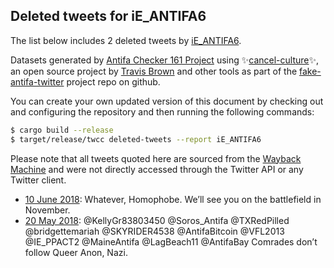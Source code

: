## Deleted tweets for iE_ANTIFA6

The list below includes 2 deleted tweets by
[iE_ANTIFA6](https://twitter.com/iE_ANTIFA6).



Datasets generated by [Antifa Checker 161 Project](https://twitter.com/antifacheck161) using ✨[cancel-culture](https://github.com/travisbrown/cancel-culture)✨, an open source project by 
[Travis Brown](https://twitter.com/travisbrown) and other tools as part of the 
[fake-antifa-twitter](https://github.com/antifacheck161/fake-antifa-twitter) project repo on github.

You can create your own updated version of this document by checking out and configuring the
repository and then running the following commands:

```bash
$ cargo build --release
$ target/release/twcc deleted-tweets --report iE_ANTIFA6
```

Please note that all tweets quoted here are sourced from the
[Wayback Machine](https://web.archive.org) and were not directly accessed through the Twitter API or
any Twitter client.

* [10 June 2018](https://web.archive.org/web/20180610022902/https://twitter.com/IE_ANTIFA6/status/1005637936908386305): Whatever, Homophobe.  We’ll see you on the battlefield in November. <!--1005637936908386305-->
* [20 May 2018](https://web.archive.org/web/20180520231157/https://twitter.com/IE_ANTIFA6/status/998340581922238466): @KellyGr83803450 @Soros_Antifa @TXRedPilled @bridgettemariah @SKYRIDER4538 @AntifaBitcoin @VFL2013 @IE_PPACT2 @MaineAntifa @LagBeach11 @AntifaBay Comrades don’t follow Queer Anon, Nazi. <!--998340581922238466-->
